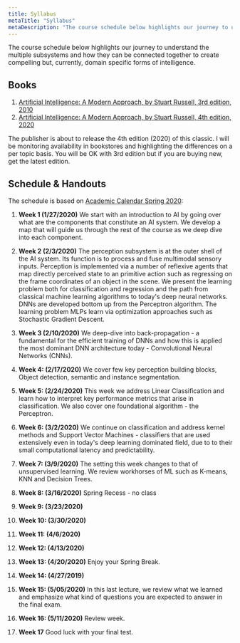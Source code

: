```yaml
---
title: Syllabus
metaTitle: "Syllabus"
metaDescription: "The course schedule below highlights our journey to understand the multiple subsystems and how they can be connected together to create compelling but, currently, domain specific forms of intelligence."
---
```



The course schedule below highlights our journey to understand the multiple subsystems and how they can be connected together to create compelling but, currently, domain specific forms of intelligence. 

## Books

1. [Artificial Intelligence: A Modern Approach, by Stuart Russell, 3rd edition, 2010](https://www.amazon.com/Artificial-Intelligence-Approach-Stuart-Russell/dp/9332543518/ref=sr_1_2?crid=17NGBV1XXV150&keywords=ai+a+modern+approach&qid=1576432665&sprefix=ai+the+modern+appr%2Caps%2C158&sr=8-2)
2. [Artificial Intelligence: A Modern Approach, by Stuart Russell, 4th edition, 2020](https://www.amazon.com/Artificial-Intelligence-A-Modern-Approach/dp/0134610997/ref=sr_1_3?crid=17NGBV1XXV150&keywords=ai+a+modern+approach&qid=1576432686&sprefix=ai+the+modern+appr%2Caps%2C158&sr=8-3)

The publisher is about to release the 4th edition (2020) of this classic. I will be monitoring availability in bookstores and highlighting the differences on a per topic basis. You will be OK with 3rd edition but if you are buying new, get the latest edition.  

## Schedule & Handouts

The schedule is based on [Academic Calendar Spring 2020](https://www.nyu.edu/registrar/calendars/university-academic-calendar.html): 

1. **Week 1 (1/27/2020)** We start with an introduction to AI by going over what are the components that constitute an AI system. We develop a map that will guide us through the rest of the course as we deep dive into each component. 
          
2. **Week 2 (2/3/2020)**  The perception subsystem is at the outer shell of the AI system. Its function is to process and fuse multimodal sensory inputs. Perception is implemented via a number of reflexive agents that map directly perceived state to an primitive action such as regressing on the frame coordinates of an object in the scene. We present the learning problem both for classification and regression and the path from classical machine learning algorithms to today's deep neural networks. DNNs are developed bottom up from the Perceptron algorithm. The learning problem MLPs learn via optimization approaches such as Stochastic Gradient Descent.  
          
3. **Week 3 (2/10/2020)** We deep-dive into back-propagation - a fundamental for the efficient training of DNNs and how this is applied the most dominant DNN architecture today -  Convolutional Neural Networks (CNNs).  
            
4. **Week 4: (2/17/2020)** We cover few key perception building blocks, Object detection, semantic and instance segmentation.    
             
5. **Week 5: (2/24/2020)** This week we address Linear Classification and learn how to interpret key performance metrics that arise in classification. We also cover one foundational algorithm - the Perceptron.
        
6. **Week 6: (3/2/2020)** We continue on classification and address kernel methods and Support Vector Machines - classifiers that are used extensively even in today's deep learning dominated field, due to to their small computational latency and predictability. 
        
7. **Week 7: (3/9/2020)**  The setting this week changes to that of unsupervised learning. We review workhorses of ML such as K-means, KNN and Decision Trees. 
        
8. **Week 8: (3/16/2020)**  Spring Recess - no class
        
9. **Week 9: (3/23/2020)**  
    
10. **Week 10: (3/30/2020)**  
        
        
11. **Week 11: (4/6/2020)**  
        
        
12. **Week 12: (4/13/2020)**  
        
        
13. **Week 13: (4/20/2020)**  Enjoy your Spring Break.
        
        
14. **Week 14: (4/27/2019)**  
            
15. **Week 15: (5/05/2020)**  In this last lecture, we review what we learned and emphasize what kind of questions you are expected to answer in the final exam.  
        
16. **Week 16: (5/11/2020)** Review week. 
        
17. **Week 17**  Good luck with your final test.
          


<!-- Lift ($L$) can be determined by Lift Coefficient ($C_L$) like the following equation.

$$
L = \frac{1}{2} \rho v^2 S C_L
$$ -->

